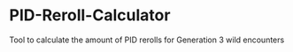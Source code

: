 # PID-Reroll-Calculator
Tool to calculate the amount of PID rerolls for Generation 3 wild encounters
